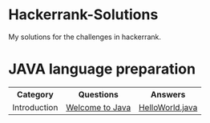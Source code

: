 # Hackerrank-Solutions
My solutions for the challenges in hackerrank.

# JAVA language preparation

<table>
  <th>Category</th>
  <th>Questions</th>
  <th>Answers</th>
  <tr>
    <td>Introduction</td>
    <td><a href="https://www.hackerrank.com/challenges/welcome-to-java/problem">Welcome to Java</a></td>
    <td><a href="Java/HelloWorld.java">HelloWorld.java</a></td>
</table>
